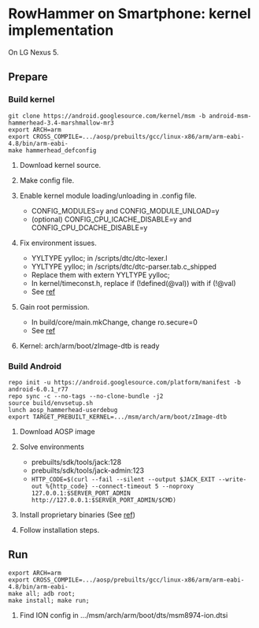 # RowHammer on Smartphone: kernel implementation

On LG Nexus 5.

## Prepare

### Build kernel

```[bash]
git clone https://android.googlesource.com/kernel/msm -b android-msm-hammerhead-3.4-marshmallow-mr3
export ARCH=arm
export CROSS_COMPILE=.../aosp/prebuilts/gcc/linux-x86/arm/arm-eabi-4.8/bin/arm-eabi-
make hammerhead_defconfig

```

1. Download kernel source.
1. Make config file.
1. Enable kernel module loading/unloading in .config file.
    - CONFIG_MODULES=y and CONFIG_MODULE_UNLOAD=y
    - (optional) CONFIG_CPU_ICACHE_DISABLE=y and CONFIG_CPU_DCACHE_DISABLE=y

1. Fix environment issues.
    - YYLTYPE yylloc; in /scripts/dtc/dtc-lexer.l
    - YYLTYPE yylloc; in /scripts/dtc/dtc-parser.tab.c_shipped
    - Replace them with extern YYLTYPE yylloc;
    - In kernel/timeconst.h, replace if (!defined(@val)) with if (!@val)
    - See [ref](https://patchwork.kernel.org/project/linux-kbuild/patch/1353269117-39917-1-git-send-email-pefoley2@verizon.net/)

1. Gain root permission.
    - In build/core/main.mkChange, change ro.secure=0
    - See [ref](https://stackoverflow.com/questions/43679158/how-can-i-compile-an-android-kernel-with-root-permission)

1. Kernel: arch/arm/boot/zImage-dtb is ready

### Build Android

```[bash]
repo init -u https://android.googlesource.com/platform/manifest -b android-6.0.1_r77
repo sync -c --no-tags --no-clone-bundle -j2
source build/envsetup.sh
lunch aosp_hammerhead-userdebug
export TARGET_PREBUILT_KERNEL=.../msm/arch/arm/boot/zImage-dtb
```

1. Download AOSP image

1. Solve environments
    - prebuilts/sdk/tools/jack:128
    - prebuilts/sdk/tools/jack-admin:123
    - `HTTP_CODE=$(curl --fail --silent --output $JACK_EXIT --write-out %{http_code} --connect-timeout 5 --noproxy 127.0.0.1:$SERVER_PORT_ADMIN http://127.0.0.1:$SERVER_PORT_ADMIN/$CMD)`

1. Install proprietary binaries (See [ref](https://stackoverflow.com/questions/33083512/aosp-6-0-build-for-hammerhead-proprietary-binaries/39927763#39927763))

1. Follow installation steps.

## Run

```[bash]
export ARCH=arm
export CROSS_COMPILE=.../aosp/prebuilts/gcc/linux-x86/arm/arm-eabi-4.8/bin/arm-eabi-
make all; adb root;
make install; make run;
```

1. Find ION config in .../msm/arch/arm/boot/dts/msm8974-ion.dtsi
